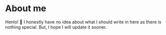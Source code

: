 # About me
Henlo! :wave: I honestly have no idea about what I should write in here as there is nothing special. But, I hope I will update it sooner.
